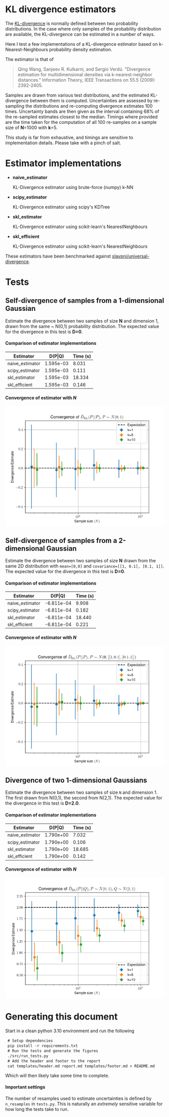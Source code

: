 # KL divergence estimators

The [KL-divergence](https://en.wikipedia.org/wiki/Kullback%E2%80%93Leibler_divergence)
is normally defined between two probability distributions. In the case where
only samples of the probability distribution are available, the KL-divergence can
be estimated in a number of ways.

Here I test a few implementations of a KL-divergence estimator based on
k-Nearest-Neighbours probability density estimation.

The estimator is that of 

> Qing Wang, Sanjeev R. Kulkarni, and Sergio Verdú. 
> "Divergence estimation for multidimensional densities via k-nearest-neighbor distances." 
> Information Theory, IEEE Transactions on 55.5 (2009): 2392-2405.

Samples are drawn from various test distributions, and the estimated
KL-divergence between them is computed. Uncertainties are assessed by
re-sampling the distributions and re-computing divergence estimates 100 times.
Uncertainty bands are then given as the interval containing 68% of the
re-sampled estimates closest to the median. Timings where provided are the time
taken for the computation of all 100 re-samples on a sample size of **N**=1000
with **k**=5.

This study is far from exhaustive, and timings are sensitive to implementation
details. Please take with a pinch of salt.

# Estimator implementations


 - **naive_estimator**

   KL-Divergence estimator using brute-force (numpy) k-NN

 - **scipy_estimator**

   KL-Divergence estimator using scipy's KDTree

 - **skl_estimator**

   KL-Divergence estimator using scikit-learn's NearestNeighbours

 - **skl_efficient**

   KL-Divergence estimator using scikit-learn's NearestNeighbours


These estimators have been benchmarked against [slaypni/universal-divergence](https://github.com/slaypni/universal-divergence).

# Tests



## Self-divergence of samples from a 1-dimensional Gaussian
Estimate the divergence between two samples of size **N** and dimension
    1, drawn from the same ~ N(0,1) probability distribution.
The expected value for the divergence in this test is **D=0**.

#### Comparison of estimator implementations 

|    Estimator    |  D(P\|Q) | Time (s)|
|-----------------|----------|---------|
|naive_estimator  | 1.595e-03|8.031|
|scipy_estimator  | 1.595e-03|0.111|
|skl_estimator    | 1.595e-03|18.334|
|skl_efficient    | 1.595e-03|0.146|

#### Convergence of estimator with *N*
![Convergence Plot](figures/self_divergence_1d_convergence.png)



## Self-divergence of samples from a 2-dimensional Gaussian
Estimate the divergence between two samples of size **N** drawn
    from the same 2D distribution with
    `mean=[0,0]` and `covariance=[[1, 0.1], [0.1, 1]]`.
The expected value for the divergence in this test is **D=0**.

#### Comparison of estimator implementations 

|    Estimator    |  D(P\|Q) | Time (s)|
|-----------------|----------|---------|
|naive_estimator  |-6.811e-04|9.908|
|scipy_estimator  |-6.811e-04|0.182|
|skl_estimator    |-6.811e-04|18.440|
|skl_efficient    |-6.811e-04|0.221|

#### Convergence of estimator with *N*
![Convergence Plot](figures/self_divergence_2d_convergence.png)



## Divergence of two 1-dimensional Gaussians
Estimate the divergence between two samples of size `N` and dimension
    1. The first drawn from N(0,1), the second from N(2,1).
The expected value for the divergence in this test is **D=2.0**.

#### Comparison of estimator implementations 

|    Estimator    |  D(P\|Q) | Time (s)|
|-----------------|----------|---------|
|naive_estimator  | 1.790e+00|7.032|
|scipy_estimator  | 1.790e+00|0.106|
|skl_estimator    | 1.790e+00|18.685|
|skl_efficient    | 1.790e+00|0.142|

#### Convergence of estimator with *N*
![Convergence Plot](figures/gaussian_divergence_1d_convergence.png)

# Generating this document

Start in a clean python 3.10 environment and run the following

```Shell
 # Setup dependencies
 pip install -r requirements.txt
 # Run the tests and generate the figures
 ./src/run_tests.py
 # Add the header and footer to the report
 cat templates/header.md report.md templates/footer.md > README.md
```

Which will then likely take some time to complete.

#### Important settings

The number of resamples used to estimate uncertainties is defined by
`n_resamples` in `tests.py`. This is naturally an *extremely* sensitive variable
for how long the tests take to run.

